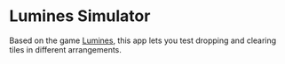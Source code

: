 # Lumines Simulator

Based on the game [Lumines](wiki), this app lets you test dropping and clearing tiles in different arrangements.
